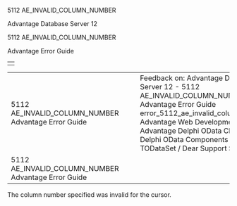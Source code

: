 5112 AE\_INVALID\_COLUMN\_NUMBER




Advantage Database Server 12  

5112 AE\_INVALID\_COLUMN\_NUMBER

Advantage Error Guide

|  |
| --- |
|  |

|  |  |  |  |  |
| --- | --- | --- | --- | --- |
| 5112 AE\_INVALID\_COLUMN\_NUMBER  Advantage Error Guide |  |  | Feedback on: Advantage Database Server 12 - 5112 AE\_INVALID\_COLUMN\_NUMBER Advantage Error Guide error\_5112\_ae\_invalid\_column\_number Advantage Web Development > Advantage Delphi OData Client > Delphi OData Components > TODataSet / Dear Support Staff, |  |
| 5112 AE\_INVALID\_COLUMN\_NUMBER  Advantage Error Guide |  |  |  |  |

The column number specified was invalid for the cursor.